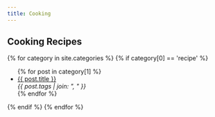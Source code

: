 ```yaml
---
title: Cooking
---
```


## Cooking Recipes

{% for category in site.categories %}
  {% if category[0] == 'recipe' %}
  <ul>
    {% for post in category[1] %}
      <li><a href="{{ post.url }}">{{ post.title }}</a><br /><em>{{ post.tags | join: ", " }}</em></li>
    {% endfor %}
  </ul>
  {% endif %}
{% endfor %}